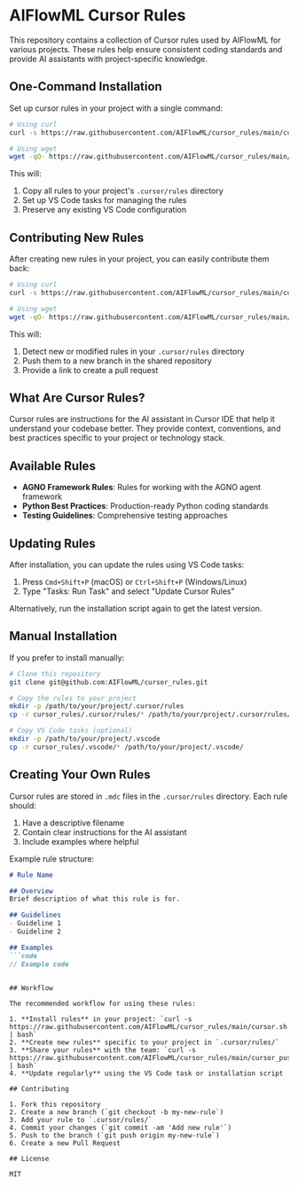 # AIFlowML Cursor Rules

This repository contains a collection of Cursor rules used by AIFlowML for various projects. These rules help ensure consistent coding standards and provide AI assistants with project-specific knowledge.

## One-Command Installation

Set up cursor rules in your project with a single command:

```bash
# Using curl
curl -s https://raw.githubusercontent.com/AIFlowML/cursor_rules/main/cursor.sh | bash

# Using wget
wget -qO- https://raw.githubusercontent.com/AIFlowML/cursor_rules/main/cursor.sh | bash
```

This will:
1. Copy all rules to your project's `.cursor/rules` directory
2. Set up VS Code tasks for managing the rules
3. Preserve any existing VS Code configuration

## Contributing New Rules

After creating new rules in your project, you can easily contribute them back:

```bash
# Using curl
curl -s https://raw.githubusercontent.com/AIFlowML/cursor_rules/main/cursor_push.sh | bash

# Using wget
wget -qO- https://raw.githubusercontent.com/AIFlowML/cursor_rules/main/cursor_push.sh | bash
```

This will:
1. Detect new or modified rules in your `.cursor/rules` directory
2. Push them to a new branch in the shared repository
3. Provide a link to create a pull request

## What Are Cursor Rules?

Cursor rules are instructions for the AI assistant in Cursor IDE that help it understand your codebase better. They provide context, conventions, and best practices specific to your project or technology stack.

## Available Rules

- **AGNO Framework Rules**: Rules for working with the AGNO agent framework
- **Python Best Practices**: Production-ready Python coding standards
- **Testing Guidelines**: Comprehensive testing approaches

## Updating Rules

After installation, you can update the rules using VS Code tasks:
1. Press `Cmd+Shift+P` (macOS) or `Ctrl+Shift+P` (Windows/Linux)
2. Type "Tasks: Run Task" and select "Update Cursor Rules"

Alternatively, run the installation script again to get the latest version.

## Manual Installation

If you prefer to install manually:

```bash
# Clone this repository
git clone git@github.com:AIFlowML/cursor_rules.git

# Copy the rules to your project
mkdir -p /path/to/your/project/.cursor/rules
cp -r cursor_rules/.cursor/rules/* /path/to/your/project/.cursor/rules/

# Copy VS Code tasks (optional)
mkdir -p /path/to/your/project/.vscode
cp -r cursor_rules/.vscode/* /path/to/your/project/.vscode/
```

## Creating Your Own Rules

Cursor rules are stored in `.mdc` files in the `.cursor/rules` directory. Each rule should:

1. Have a descriptive filename
2. Contain clear instructions for the AI assistant
3. Include examples where helpful

Example rule structure:

```markdown
# Rule Name

## Overview
Brief description of what this rule is for.

## Guidelines
- Guideline 1
- Guideline 2

## Examples
```code
// Example code
```
```

## Workflow

The recommended workflow for using these rules:

1. **Install rules** in your project: `curl -s https://raw.githubusercontent.com/AIFlowML/cursor_rules/main/cursor.sh | bash`
2. **Create new rules** specific to your project in `.cursor/rules/`
3. **Share your rules** with the team: `curl -s https://raw.githubusercontent.com/AIFlowML/cursor_rules/main/cursor_push.sh | bash`
4. **Update regularly** using the VS Code task or installation script

## Contributing

1. Fork this repository
2. Create a new branch (`git checkout -b my-new-rule`)
3. Add your rule to `.cursor/rules/`
4. Commit your changes (`git commit -am 'Add new rule'`)
5. Push to the branch (`git push origin my-new-rule`)
6. Create a new Pull Request

## License

MIT 